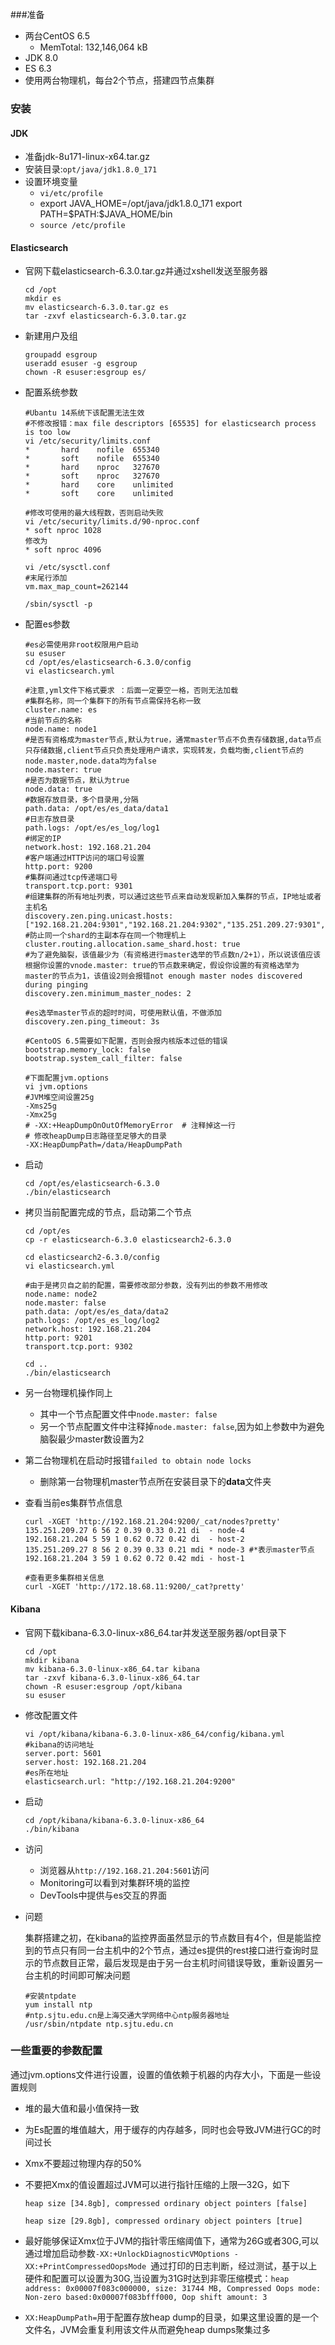 ###准备

- 两台CentOS 6.5
  - MemTotal: 132,146,064 kB
- JDK 8.0
- ES 6.3
- 使用两台物理机，每台2个节点，搭建四节点集群

### 安装

#### JDK

- 准备jdk-8u171-linux-x64.tar.gz
- 安装目录:`opt/java/jdk1.8.0_171`
- 设置环境变量
  - `vi/etc/profile`
  - export JAVA_HOME=/opt/java/jdk1.8.0_171
    export PATH=\$PATH:\$JAVA_HOME/bin
  - `source /etc/profile`

#### Elasticsearch

- 官网下载elasticsearch-6.3.0.tar.gz并通过xshell发送至服务器

  ```shell
  cd /opt
  mkdir es
  mv elasticsearch-6.3.0.tar.gz es
  tar -zxvf elasticsearch-6.3.0.tar.gz
  ```

- 新建用户及组

  ```shell
  groupadd esgroup
  useradd esuser -g esgroup
  chown -R esuser:esgroup es/
  ```

- 配置系统参数

  ```shell
  #Ubantu 14系统下该配置无法生效
  #不修改报错：max file descriptors [65535] for elasticsearch process is too low
  vi /etc/security/limits.conf
  *       hard    nofile  655340
  *       soft    nofile  655340
  *       hard    nproc   327670
  *       soft    nproc   327670
  *       hard    core    unlimited
  *       soft    core    unlimited
  
  #修改可使用的最大线程数，否则启动失败
  vi /etc/security/limits.d/90-nproc.conf
  * soft nproc 1028
  修改为
  * soft nproc 4096
  
  vi /etc/sysctl.conf
  #末尾行添加
  vm.max_map_count=262144
  
  /sbin/sysctl -p
  ```

- 配置es参数

  ```shell
  #es必需使用非root权限用户启动
  su esuser
  cd /opt/es/elasticsearch-6.3.0/config
  vi elasticsearch.yml
  
  #注意,yml文件下格式要求 ：后面一定要空一格，否则无法加载
  #集群名称，同一个集群下的所有节点需保持名称一致
  cluster.name: es
  #当前节点的名称
  node.name: node1
  #是否有资格成为master节点,默认为true，通常master节点不负责存储数据,data节点只存储数据,client节点只负责处理用户请求，实现转发，负载均衡,client节点的node.master,node.data均为false
  node.master: true
  #是否为数据节点，默认为true
  node.data: true
  #数据存放目录，多个目录用,分隔
  path.data: /opt/es/es_data/data1
  #日志存放目录
  path.logs: /opt/es/es_log/log1
  #绑定的IP
  network.host: 192.168.21.204
  #客户端通过HTTP访问的端口号设置
  http.port: 9200
  #集群间通过tcp传递端口号
  transport.tcp.port: 9301
  #组建集群的所有地址列表，可以通过这些节点来自动发现新加入集群的节点，IP地址或者主机名
  discovery.zen.ping.unicast.hosts:["192.168.21.204:9301","192.168.21.204:9302","135.251.209.27:9301","135.251.209.27:9302"]
  #防止同一个shard的主副本存在同一个物理机上
  cluster.routing.allocation.same_shard.host: true
  #为了避免脑裂，该值最少为（有资格进行master选举的节点数n/2+1），所以说该值应该根据你设置的vnode.master: true的节点数来确定，假设你设置的有资格选举为master的节点为1，该值设2则会报错not enough master nodes discovered during pinging
  discovery.zen.minimum_master_nodes: 2    
  
  #es选举master节点的超时时间，可使用默认值，不做添加
  discovery.zen.ping_timeout: 3s
  
  #CentoOS 6.5需要如下配置，否则会报内核版本过低的错误
  bootstrap.memory_lock: false
  bootstrap.system_call_filter: false
  
  #下面配置jvm.options
  vi jvm.options
  #JVM堆空间设置25g
  -Xms25g
  -Xmx25g
  # -XX:+HeapDumpOnOutOfMemoryError  # 注释掉这一行
  # 修改heapDump日志路径至足够大的目录
  -XX:HeapDumpPath=/data/HeapDumpPath
  ```

- 启动

  ```shell
  cd /opt/es/elasticsearch-6.3.0
  ./bin/elasticsearch
  ```

- 拷贝当前配置完成的节点，启动第二个节点

  ```shell
  cd /opt/es
  cp -r elasticsearch-6.3.0 elasticsearch2-6.3.0
  
  cd elasticsearch2-6.3.0/config
  vi elasticsearch.yml
  
  #由于是拷贝自之前的配置，需要修改部分参数，没有列出的参数不用修改
  node.name: node2
  node.master: false
  path.data: /opt/es/es_data/data2
  path.logs: /opt/es_es_log/log2
  network.host: 192.168.21.204
  http.port: 9201
  transport.tcp.port: 9302
  
  cd ..
  ./bin/elasticsearch
  ```

- 另一台物理机操作同上

  - 其中一个节点配置文件中`node.master: false`
  - 另一个节点配置文件中注释掉`node.master: false`,因为如上参数中为避免脑裂最少master数设置为2

- 第二台物理机在启动时报错`failed to obtain node locks`

  - 删除第一台物理机master节点所在安装目录下的**data**文件夹

- 查看当前es集群节点信息

  ```shell
  curl -XGET 'http://192.168.21.204:9200/_cat/nodes?pretty'
  135.251.209.27 6 56 2 0.39 0.33 0.21 di  - node-4
  192.168.21.204 5 59 1 0.62 0.72 0.42 di  - host-2
  135.251.209.27 8 56 2 0.39 0.33 0.21 mdi * node-3 #*表示master节点
  192.168.21.204 3 59 1 0.62 0.72 0.42 mdi - host-1
  
  #查看更多集群相关信息
  curl -XGET 'http://172.18.68.11:9200/_cat?pretty'
  ```

#### Kibana

- 官网下载kibana-6.3.0-linux-x86_64.tar并发送至服务器/opt目录下

  ```shell
  cd /opt
  mkdir kibana
  mv kibana-6.3.0-linux-x86_64.tar kibana
  tar -zxvf kibana-6.3.0-linux-x86_64.tar
  chown -R esuser:esgroup /opt/kibana
  su esuser
  ```

- 修改配置文件

  ```shell
  vi /opt/kibana/kibana-6.3.0-linux-x86_64/config/kibana.yml
  #kibana的访问地址
  server.port: 5601
  server.host: 192.168.21.204 
  #es所在地址
  elasticsearch.url: "http://192.168.21.204:9200"
  ```

- 启动

  ```
  cd /opt/kibana/kibana-6.3.0-linux-x86_64
  ./bin/kibana
  ```

- 访问

  - 浏览器从`http://192.168.21.204:5601`访问
  - Monitoring可以看到对集群环境的监控
  - DevTools中提供与es交互的界面

- 问题

  集群搭建之初，在kibana的监控界面虽然显示的节点数目有4个，但是能监控到的节点只有同一台主机中的2个节点，通过es提供的rest接口进行查询时显示的节点数目正常，最后发现是由于另一台主机时间错误导致，重新设置另一台主机的时间即可解决问题

  ```shell
  #安装ntpdate
  yum install ntp
  #ntp.sjtu.edu.cn是上海交通大学网络中心ntp服务器地址
  /usr/sbin/ntpdate ntp.sjtu.edu.cn	
  ```

  



### 一些重要的参数配置

通过jvm.options文件进行设置，设置的值依赖于机器的内存大小，下面是一些设置规则

- 堆的最大值和最小值保持一致

- 为Es配置的堆值越大，用于缓存的内存越多，同时也会导致JVM进行GC的时间过长

- Xmx不要超过物理内存的50%

- 不要把Xmx的值设置超过JVM可以进行指针压缩的上限—32G，如下

  `heap size [34.8gb], compressed ordinary object pointers [false]`

  `heap size [29.8gb], compressed ordinary object pointers [true]`

- 最好能够保证Xmx位于JVM的指针零压缩阈值下，通常为26G或者30G,可以通过增加启动参数`-XX:+UnlockDiagnosticVMOptions -XX:+PrintCompressedOopsMode `通过打印的日志判断，经过测试，基于以上硬件和配置可以设置为30G,当设置为31G时达到非零压缩模式：`heap address: 0x00007f083c000000, size: 31744 MB, Compressed Oops mode: Non-zero based:0x00007f083bfff000, Oop shift amount: 3`



- `XX:HeapDumpPath=`用于配置存放heap dump的目录，如果这里设置的是一个文件名，JVM会重复利用该文件从而避免heap dumps聚集过多

